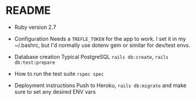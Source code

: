 # README

* Ruby version
2.7

* Configuration
Needs a `TREFLE_TOKEN` for the app to work. I set it in my ~/.bashrc, but I'd normally use dotenv gem or similar for dev/test envs.

* Database creation
Typical PostgreSQL `rails db:create`, `rails db:test:prepare`

* How to run the test suite
`rspec spec`

* Deployment instructions
Push to Heroku, `rails db:migrate` and make sure to set any desired ENV vars
